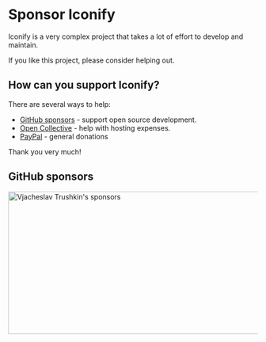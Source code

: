 # Sponsor Iconify

Iconify is a very complex project that takes a lot of effort to develop and maintain.

If you like this project, please consider helping out.

## How can you support Iconify?

There are several ways to help:

<ul class="simple-list">
    <li>
        <iconify-icon icon="line-md:github-loop"></iconify-icon>
        <a href="https://github.com/sponsors/cyberalien" target="_blank" rel="noreferrer">GitHub sponsors</a> - support open source development.
    </li>
    <li>
        <iconify-icon icon="bi:opencollective"></iconify-icon>
        <a href="https://opencollective.com/iconify" target="_blank" rel="noreferrer">Open Collective</a> - help with hosting expenses.
    </li>
    <li>
        <iconify-icon icon="tabler:brand-paypal"></iconify-icon>
        <a target="_blank" rel="noreferrer" href="https://paypal.me/cyberalien">PayPal</a> - general donations
    </li>
</ul>

Thank you very much!

## GitHub sponsors

<div class="sponsors">
    <a href="https://github.com/sponsors/cyberalien" target="_blank" rel="noopener noreferrer" title="Support Iconify!">
      <img
        crossorigin="anonymous"
        width="800"
        height="288"
        loading="lazy"
        src="https://cyberalien.github.io/static/sponsors.svg"
        alt="Vjacheslav Trushkin's sponsors"
      >
    </a>
</div>

<!--
## Figma plug-in banner

If you want something for sponsoring the Iconify project,
there is a possibility to promote your app or project in Iconify plug-in for Figma.

Iconify plug-in for Figma is used by over 1.6 million users, with about 15k new users each week.

Promotion includes:
- Banner in plug-in header.
- Section in "about" page.
- Section on this page (will replace this section).

If your commercial project can be useful for designers, and you would like to promote it, please contact me.
Contact information is available below.

-->

<contact-info />